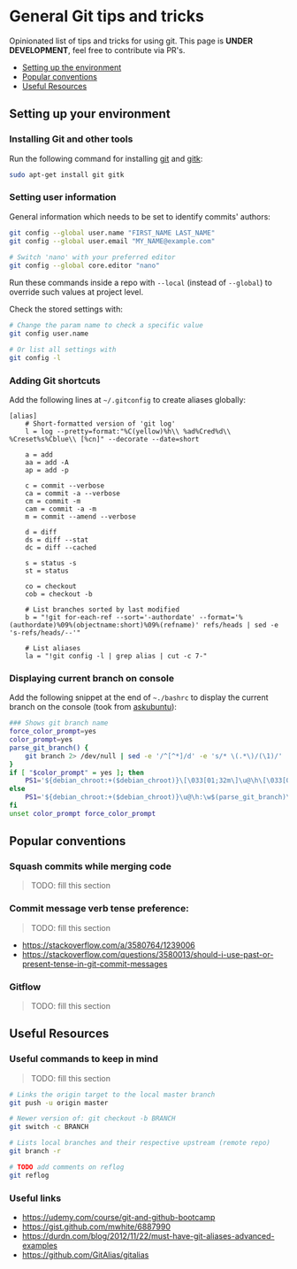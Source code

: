 # General Git tips and tricks

Opinionated list of tips and tricks for using git. This page is **UNDER DEVELOPMENT**, feel free to
contribute via PR's.

- [Setting up the environment](#setting-up-your-environment)
- [Popular conventions](#popular-conventions)
- [Useful Resources](#useful-resources)

## Setting up your environment

### Installing Git and other tools

Run the following command for installing [git](https://git-scm.com/) and [gitk](https://git-scm.com/docs/gitk):

```bash 
sudo apt-get install git gitk
```

### Setting user information

General information which needs to be set to identify commits' authors:

```bash
git config --global user.name "FIRST_NAME LAST_NAME"
git config --global user.email "MY_NAME@example.com"
 
# Switch 'nano' with your preferred editor
git config --global core.editor "nano"
```

Run these commands inside a repo with `--local` (instead of `--global`) to override such values at project level.

Check the stored settings with:

```bash
# Change the param name to check a specific value
git config user.name

# Or list all settings with
git config -l
```

### Adding Git shortcuts

Add the following lines at `~/.gitconfig` to create aliases globally:

```gitconfig
[alias]
    # Short-formatted version of 'git log'
    l = log --pretty=format:"%C(yellow)%h\\ %ad%Cred%d\\ %Creset%s%Cblue\\ [%cn]" --decorate --date=short

    a = add
    aa = add -A
    ap = add -p

    c = commit --verbose
    ca = commit -a --verbose
    cm = commit -m
    cam = commit -a -m
    m = commit --amend --verbose

    d = diff
    ds = diff --stat
    dc = diff --cached

    s = status -s
    st = status

    co = checkout
    cob = checkout -b

    # List branches sorted by last modified
    b = "!git for-each-ref --sort='-authordate' --format='%(authordate)%09%(objectname:short)%09%(refname)' refs/heads | sed -e 's-refs/heads/--'"

    # List aliases
    la = "!git config -l | grep alias | cut -c 7-"
```

### Displaying current branch on console

Add the following snippet at the end of `~./bashrc` to display the current branch on the console (took
from [askubuntu](https://askubuntu.com/a/946716)):

```bash
### Shows git branch name
force_color_prompt=yes
color_prompt=yes
parse_git_branch() {
    git branch 2> /dev/null | sed -e '/^[^*]/d' -e 's/* \(.*\)/(\1)/'
}
if [ "$color_prompt" = yes ]; then
    PS1='${debian_chroot:+($debian_chroot)}\[\033[01;32m\]\u@\h\[\033[00m\]:\[\033[01;34m\]\w\[\033[01;31m\]$(parse_git_branch)\[\033[00m\]\$ '
else
    PS1='${debian_chroot:+($debian_chroot)}\u@\h:\w$(parse_git_branch)\$ '
fi
unset color_prompt force_color_prompt
```

## Popular conventions

### Squash commits while merging code

> TODO: fill this section

### Commit message verb tense preference:

> TODO: fill this section

- https://stackoverflow.com/a/3580764/1239006
- https://stackoverflow.com/questions/3580013/should-i-use-past-or-present-tense-in-git-commit-messages

### Gitflow

> TODO: fill this section

## Useful Resources

### Useful commands to keep in mind

> TODO: fill this section

```bash
# Links the origin target to the local master branch
git push -u origin master

# Newer version of: git checkout -b BRANCH
git switch -c BRANCH

# Lists local branches and their respective upstream (remote repo)
git branch -r

# TODO add comments on reflog
git reflog
```

### Useful links

- https://udemy.com/course/git-and-github-bootcamp
- https://gist.github.com/mwhite/6887990
- https://durdn.com/blog/2012/11/22/must-have-git-aliases-advanced-examples
- https://github.com/GitAlias/gitalias
